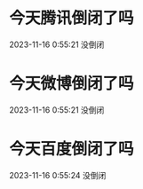# 今天腾讯倒闭了吗

2023-11-16 0:55:21 没倒闭

# 今天微博倒闭了吗

2023-11-16 0:55:21 没倒闭

# 今天百度倒闭了吗

2023-11-16 0:55:24 没倒闭

